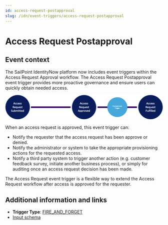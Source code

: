 ```yaml
---
id: access-request-postapproval
slug: /idn/event-triggers/access-request-postapproval
---
```


# Access Request Postapproval

## Event context

The SailPoint IdentityNow platform now includes event triggers within the Access Request Approval workflow. The Access Request Postapproval event trigger provides more proactive governance and ensure users can quickly obtain needed access.

![Flow](./img/access-request-postapproval-path.png)

 When an access request is approved, this event trigger can:

- Notify the requester that the access request has been approve or denied.
- Notify the administrator or system to take the appropriate provisioning actions for the requested access.
- Notify a third party system to trigger another action (e.g. customer feedback survey, initiate another business process), or simply for auditing once an access request decision has been made.

The Access Request event trigger is a flexible way to extend the Access Request workflow after access is approved for the requester.

## Additional information and links

- **Trigger Type**: [FIRE_AND_FORGET](../event-triggers-trigger-types.md#fire-and-forget)
- [Input schema](https://developer.sailpoint.com/apis/beta/#section/Access-Request-Post-Approval-Event-Trigger-Input)